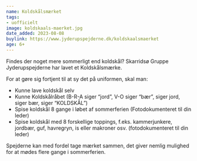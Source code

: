 ```yaml
---
name: Koldskålsmærket
tags:
- uofficielt
image: koldskaals-maerket.jpg
date_added: 2023-08-08
buylink: https://www.jyderupspejderne.dk/koldskaalsmaerket
age: 6+
---
```

Findes der noget mere sommerligt end koldskål?
Skarridsø Gruppe Jyderupspejderne har lavet et Koldskålsmærke.

For at gøre sig fortjent til at sy det på uniformen, skal man:

- Kunne lave koldskål selv
- Kunne Koldskålråbet (B-R-A siger “jord”, V-O siger “bær”, siger jord, siger bær, siger “KOLDSKÅL”)
- Spise koldskål 8 gange i løbet af sommerferien (Fotodokumenteret til din leder)
- Spise koldskål med 8 forskellige toppings, f.eks. kammerjunkere, jordbær, guf, havregryn, is eller makroner osv. (fotodokumenteret til din leder)

Spejderne kan med fordel tage mærket sammen, det giver nemlig mulighed for at mødes flere gange i sommerferien.
